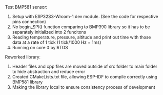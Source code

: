 Test BMP581 sensor:
1) Setup with ESP32S3-Wroom-1 dev module. (See the code for respective pins connection)
2) No begin_SPI() function comparing to BMP390 library so it has to be separately initialized into 2 funcitons
3) Reading temperature, pressure, altitude and print out time with those data at a rate of 1 tick (1 tick/1000 Hz = 1ms)
4) Running on core 0 by RTOS

Reworked library:
1) Header files and cpp files are moved outside of src folder to main folder to hide abstraction and reduce error
2) Created CMakeLists.txt file, allowing ESP-IDF to compile correctly using BMP581 library
3) Making the library local to ensure consistency process of development
